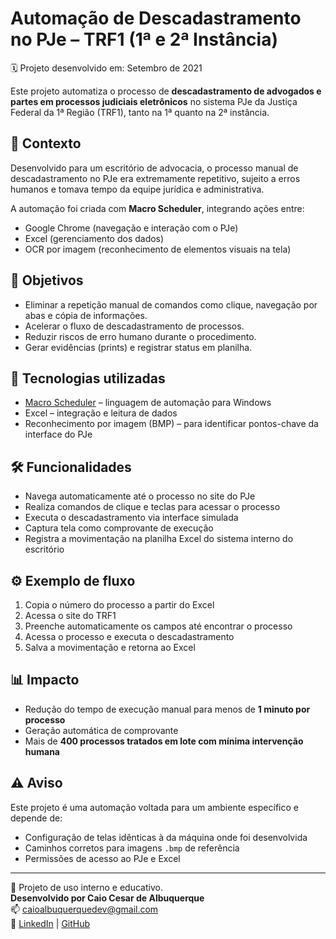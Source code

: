 # Automação de Descadastramento no PJe – TRF1 (1ª e 2ª Instância)
🗓️ Projeto desenvolvido em: Setembro de 2021

Este projeto automatiza o processo de **descadastramento de advogados e partes em processos judiciais eletrônicos** no sistema PJe da Justiça Federal da 1ª Região (TRF1), tanto na 1ª quanto na 2ª instância.

## 💼 Contexto

Desenvolvido para um escritório de advocacia, o processo manual de descadastramento no PJe era extremamente repetitivo, sujeito a erros humanos e tomava tempo da equipe jurídica e administrativa.

A automação foi criada com **Macro Scheduler**, integrando ações entre:
- Google Chrome (navegação e interação com o PJe)
- Excel (gerenciamento dos dados)
- OCR por imagem (reconhecimento de elementos visuais na tela)

## 🎯 Objetivos

- Eliminar a repetição manual de comandos como clique, navegação por abas e cópia de informações.
- Acelerar o fluxo de descadastramento de processos.
- Reduzir riscos de erro humano durante o procedimento.
- Gerar evidências (prints) e registrar status em planilha.

## 🧩 Tecnologias utilizadas

- [Macro Scheduler](https://www.mjtnet.com/) – linguagem de automação para Windows
- Excel – integração e leitura de dados
- Reconhecimento por imagem (BMP) – para identificar pontos-chave da interface do PJe

## 🛠️ Funcionalidades

- Navega automaticamente até o processo no site do PJe
- Realiza comandos de clique e teclas para acessar o processo
- Executa o descadastramento via interface simulada
- Captura tela como comprovante de execução
- Registra a movimentação na planilha Excel do sistema interno do escritório

## ⚙️ Exemplo de fluxo

1. Copia o número do processo a partir do Excel
2. Acessa o site do TRF1
3. Preenche automaticamente os campos até encontrar o processo
4. Acessa o processo e executa o descadastramento
5. Salva a movimentação e retorna ao Excel

## 📊 Impacto

- Redução do tempo de execução manual para menos de **1 minuto por processo**
- Geração automática de comprovante
- Mais de **400 processos tratados em lote com mínima intervenção humana**

## ⚠️ Aviso

Este projeto é uma automação voltada para um ambiente específico e depende de:
- Configuração de telas idênticas à da máquina onde foi desenvolvida
- Caminhos corretos para imagens `.bmp` de referência
- Permissões de acesso ao PJe e Excel

---

📌 Projeto de uso interno e educativo.  
**Desenvolvido por Caio Cesar de Albuquerque**  
📫 [caioalbuquerquedev@gmail.com](mailto:caioalbuquerquedev@gmail.com)  
🔗 [LinkedIn](https://www.linkedin.com/in/caio-cesar-for-hire) | [GitHub](https://github.com/Caio-Cesa)
